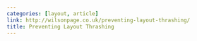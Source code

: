 ```yaml
---
categories: [layout, article]
link: http://wilsonpage.co.uk/preventing-layout-thrashing/
title: Preventing Layout Thrashing
---
```

